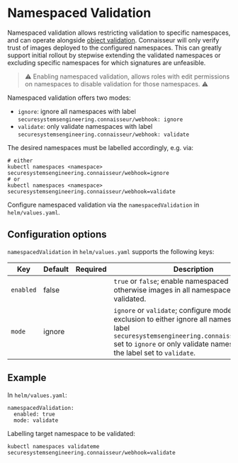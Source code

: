 # Namespaced Validation

Namespaced validation allows restricting validation to specific namespaces, and can operate alongside [object validation](./object_validation.md).
Connaisseur will only verify trust of images deployed to the configured namespaces.
This can greatly support initial rollout by stepwise extending the validated namespaces or excluding specific namespaces for which signatures are unfeasible.

> :warning: Enabling namespaced validation, allows roles with edit permissions on namespaces to disable validation for those namespaces. :warning:

Namespaced validation offers two modes:

- `ignore`: ignore all namespaces with label `securesystemsengineering.connaisseur/webhook: ignore`
- `validate`: only validate namespaces with label `securesystemsengineering.connaisseur/webhook: validate`

The desired namespaces must be labelled accordingly, e.g. via:

```
# either
kubectl namespaces <namespace> securesystemsengineering.connaisseur/webhook=ignore
# or
kubectl namespaces <namespace> securesystemsengineering.connaisseur/webhook=validate
```

Configure namespaced validation via the `namespacedValidation` in `helm/values.yaml`.

## Configuration options

`namespacedValidation` in `helm/values.yaml` supports the following keys:

| Key | Default | Required | Description |
| - | - | - | - |
| `enabled` | false | | `true` or `false`; enable namespaced validation otherwise images in all namespaces will be validated. |
| `mode` | ignore | | `ignore` or `validate`; configure mode of exclusion to either ignore all namespaces with label `securesystemsengineering.connaisseur/webhook` set to `ignore` or only validate namespaces with the label set to `validate`. |

## Example

In `helm/values.yaml`:

```
namespacedValidation:
  enabled: true
  mode: validate
```

Labelling target namespace to be validated:

```
kubectl namespaces validateme securesystemsengineering.connaisseur/webhook=validate
```


